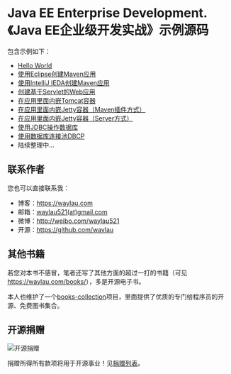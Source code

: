 # Java EE Enterprise Development. 《Java EE企业级开发实战》示例源码


包含示例如下：

* [Hello World](samples/hello-world)
* [使用Eclipse创建Maven应用](samples/hello-eclipse)
* [使用IntelliJ IEDA创建Maven应用](samples/hello-idea)
* [创建基于Servlet的Web应用](samples/hello-servlet)
* [在应用里面内嵌Tomcat容器](samples/hello-tomcat)
* [在应用里面内嵌Jetty容器（Maven插件方式）](samples/hello-jetty)
* [在应用里面内嵌Jetty容器（Server方式）](samples/jetty-server)
* [使用JDBC操作数据库](samples/hello-jdbc)
* [使用数据库连接池DBCP](samples/hello-dbcp)
* 陆续整理中...




## 联系作者

您也可以直接联系我：

* 博客：https://waylau.com
* 邮箱：[waylau521(at)gmail.com](mailto:waylau521@gmail.com)
* 微博：http://weibo.com/waylau521
* 开源：https://github.com/waylau

## 其他书籍

若您对本书不感冒，笔者还写了其他方面的超过一打的书籍（可见<https://waylau.com/books/>），多是开源电子书。

本人也维护了一个[books-collection](https://github.com/waylau/books-collection)项目，里面提供了优质的专门给程序员的开源、免费图书集合。

## 开源捐赠


![开源捐赠](https://waylau.com/images/showmethemoney-sm.jpg)

捐赠所得所有款项将用于开源事业！见[捐赠列表](https://waylau.com/donate/)。
